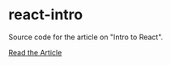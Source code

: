 react-intro
===========

Source code for the article on "Intro to React".

[Read the Article](http://net.tutsplus.com/articles/intro-to-react/)
